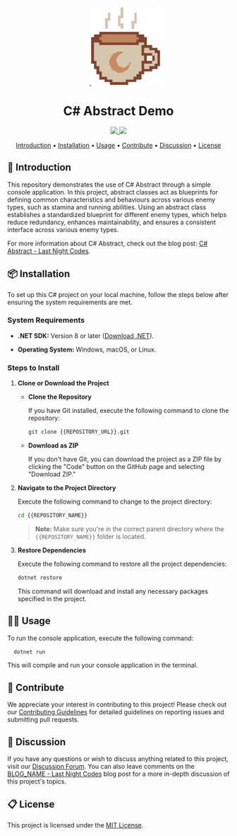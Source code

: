 <br>
<p align="center">
  &nbsp;&nbsp;&nbsp;&nbsp;&nbsp;&nbsp;&nbsp;<a href="https://lncodes.com">
    <img src="https://github.com/lncodes/docs/blob/main/assets/animations/lncodes-logo-animation.gif" height="175" />
  </a>
</p>

<h1 align="center">C# Abstract Demo</h1>
<p align="center">
  <a href="{{REPOSITORY_URL}}/actions/workflows/build.yml">
    <img src="{{REPOSITORY_URL}}/actions/workflows/build.yml/badge.svg" />
  </a>
  <a href="https://sonarcloud.io/dashboard?id=lncodes_{{REPOSITORY_NAME}}">
    <img src="https://sonarcloud.io/api/project_badges/measure?project=lncodes_{{REPOSITORY_NAME}}&metric=alert_status" />
  </a>
</p>

<p align="center">
  <a href="#introduction">Introduction</a> •
  <a href="#installation">Installation</a> •
  <a href="#usage">Usage</a> •
  <a href="#contribute">Contribute</a> •
  <a href="#discussion">Discussion</a> •
  <a href="#license">License</a>
</p>

<h2 id="introduction">🌟 Introduction</h2>

This repository demonstrates the use of C# Abstract through a simple console application. In this project, abstract classes act as blueprints for defining common characteristics and behaviours across various enemy types, such as stamina and running abilities. Using an abstract class establishes a standardized blueprint for different enemy types, which helps reduce redundancy, enhances maintainability, and ensures a consistent interface across various enemy types.

For more information about C# Abstract, check out the blog post: [C# Abstract - Last Night Codes](https://www.lncodes.com/csharp-abstract).

<h2 id="installation">📦 Installation</h2>

To set up this C# project on your local machine, follow the steps below after ensuring the system requirements are met.

<h3>System Requirements</h3>

- **.NET SDK:** Version 8 or later ([Download .NET](https://dotnet.microsoft.com/en-us/download)).

- **Operating System:** Windows, macOS, or Linux.

<h3>Steps to Install</h3>

1. **Clone or Download the Project**

    - **Clone the Repository**
    
      If you have Git installed, execute the following command to clone the repository:

      ```bash
      git clone {{REPOSITORY_URL}}.git
      ```

    - **Download as ZIP**

      If you don't have Git, you can download the project as a ZIP file by clicking the "Code" button on the GitHub page and selecting "Download ZIP."

2. **Navigate to the Project Directory**

    Execute the following command to change to the project directory:
    ```bash
    cd {{REPOSITORY_NAME}}
    ```

    > **Note:** Make sure you're in the correct parent directory where the `{{REPOSITORY_NAME}}` folder is located.
    
3. **Restore Dependencies**

    Execute the following command to restore all the project dependencies:
    ```bash
    dotnet restore
    ```
    
    This command will download and install any necessary packages specified in the project.

<h2 id="usage">🧑‍💻 Usage</h2>

To run the console application, execute the following command:
  ```bash
    dotnet run
  ```

This will compile and run your console application in the terminal.

<h2 id="contribute">🤝 Contribute</h2>

We appreciate your interest in contributing to this project! Please check out our [Contributing Guidelines](CONTRIBUTING.md) for detailed guidelines on reporting issues and submitting pull requests.

<h2 id="discussion">💬 Discussion</h2>

If you have any questions or wish to discuss anything related to this project, visit our [Discussion Forum]({{REPOSITORY_URL}}/discussions). You can also leave comments on the [BLOG_NAME - Last Night Codes](https://lncodes.com/csharp-abstract) blog post for a more in-depth discussion of this project's topics.

<h2 id="license"> 📋 License</h2>

This project is licensed under the [MIT License](../LICENSE).<br>